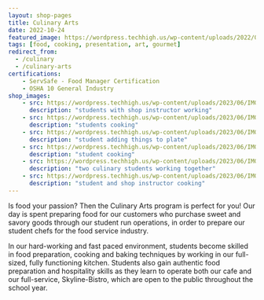 ```yaml
---
layout: shop-pages
title: Culinary Arts
date: 2022-10-24
featured_image: https://wordpress.techhigh.us/wp-content/uploads/2022/04/luisa-brimble-HvXEbkcXjSk-unsplash-1.jpg
tags: [food, cooking, presentation, art, gourmet]
redirect_from:
  - /culinary
  - /culinary-arts
certifications:
    - ServSafe - Food Manager Certification
    - OSHA 10 General Industry
shop_images:
    - src: https://wordpress.techhigh.us/wp-content/uploads/2023/06/IMG_6690.JPG.jpg
      description: "students with shop instructor working"
    - src: https://wordpress.techhigh.us/wp-content/uploads/2023/06/IMG_6703JPG.jpg
      description: "students cooking"
    - src: https://wordpress.techhigh.us/wp-content/uploads/2023/06/IMG_6710.jpg
      description: "student adding things to plate"
    - src: https://wordpress.techhigh.us/wp-content/uploads/2023/06/IMG_7145.jpg
      description: "student cooking"
    - src: https://wordpress.techhigh.us/wp-content/uploads/2023/06/IMG_7156.jpg
      description: "two culinary students working together"
    - src: https://wordpress.techhigh.us/wp-content/uploads/2023/06/IMG_6687.JPG.jpg
      description: "student and shop instructor cooking"
---
```


Is food your passion? Then the Culinary Arts program is perfect for you! Our day is spent preparing food for our customers who purchase sweet and savory goods through our student run operations, in order to prepare our student chefs for the food service industry. 

In our hard-working and fast paced environment, students become skilled in food preparation, cooking and baking techniques by working in our full-sized, fully functioning kitchen. Students also gain authentic food preparation and hospitality skills as they learn to operate both our cafe and our full-service, Skyline-Bistro, which are open to the public throughout the school year. 